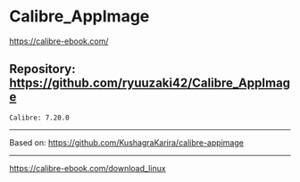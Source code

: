 
# Calibre_AppImage
https://calibre-ebook.com/

## Repository: https://github.com/ryuuzaki42/Calibre_AppImage
    Calibre: 7.20.0

---
Based on: https://github.com/KushagraKarira/calibre-appimage

---
https://calibre-ebook.com/download_linux
